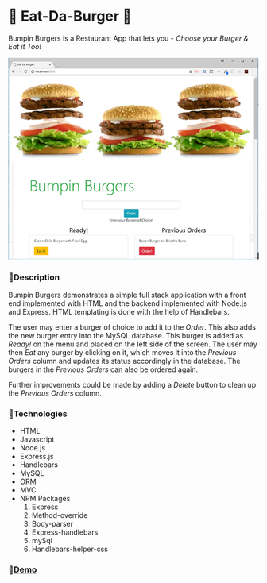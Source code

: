 # 🍔 Eat-Da-Burger 🍔
Bumpin Burgers is a Restaurant App that lets you - *Choose your Burger &amp; Eat it Too!*

![Home.html](screenShots/home.png)

### 🍔Description
Bumpin Burgers demonstrates a simple full stack application with a front end implemented with HTML and the backend implemented with Node.js and Express.  HTML templating is done with the help of Handlebars.

The user may enter a burger of choice to add it to the *Order*. This also adds the new burger entry into the MySQL database. This burger is added as *Ready!* on the menu and placed on the left side of the screen. The user may then *Eat* any burger by clicking on it, which moves it into the *Previous Orders* column and updates its status accordingly in the database.
The burgers in the *Previous Orders* can also be ordered again.

Further improvements could be made by adding a *Delete* button to clean up the *Previous Orders* column.

### 🍔Technologies

* HTML
* Javascript
* Node.js
* Express.js
* Handlebars
* MySQL
* ORM
* MVC
* NPM Packages
    1. Express
    2. Method-override
    3. Body-parser
    4. Express-handlebars
    5. mySql
    6. Handlebars-helper-css

### 🍔**[Demo](https://guarded-reaches-61413.herokuapp.com/)**